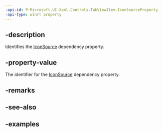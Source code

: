 ```yaml
---
-api-id: P:Microsoft.UI.Xaml.Controls.TabViewItem.IconSourceProperty
-api-type: winrt property
---
```


## -description

Identifies the [IconSource](tabviewitem_iconsource.md) dependency property.

## -property-value

The identifier for the [IconSource](tabviewitem_iconsource.md) dependency property.

## -remarks

## -see-also

## -examples

